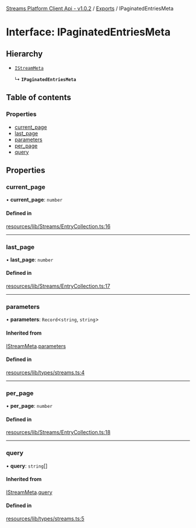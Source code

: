 [Streams Platform Client Api - v1.0.2](../README.md) / [Exports](../modules.md) / IPaginatedEntriesMeta

# Interface: IPaginatedEntriesMeta

## Hierarchy

- [`IStreamMeta`](IStreamMeta.md)

  ↳ **`IPaginatedEntriesMeta`**

## Table of contents

### Properties

- [current\_page](IPaginatedEntriesMeta.md#current_page)
- [last\_page](IPaginatedEntriesMeta.md#last_page)
- [parameters](IPaginatedEntriesMeta.md#parameters)
- [per\_page](IPaginatedEntriesMeta.md#per_page)
- [query](IPaginatedEntriesMeta.md#query)

## Properties

### current\_page

• **current\_page**: `number`

#### Defined in

[resources/lib/Streams/EntryCollection.ts:16](https://github.com/laravel-streams/streams-core/blob/e866e1454/resources/lib/Streams/EntryCollection.ts#L16)

___

### last\_page

• **last\_page**: `number`

#### Defined in

[resources/lib/Streams/EntryCollection.ts:17](https://github.com/laravel-streams/streams-core/blob/e866e1454/resources/lib/Streams/EntryCollection.ts#L17)

___

### parameters

• **parameters**: `Record`<`string`, `string`\>

#### Inherited from

[IStreamMeta](IStreamMeta.md).[parameters](IStreamMeta.md#parameters)

#### Defined in

[resources/lib/types/streams.ts:4](https://github.com/laravel-streams/streams-core/blob/e866e1454/resources/lib/types/streams.ts#L4)

___

### per\_page

• **per\_page**: `number`

#### Defined in

[resources/lib/Streams/EntryCollection.ts:18](https://github.com/laravel-streams/streams-core/blob/e866e1454/resources/lib/Streams/EntryCollection.ts#L18)

___

### query

• **query**: `string`[]

#### Inherited from

[IStreamMeta](IStreamMeta.md).[query](IStreamMeta.md#query)

#### Defined in

[resources/lib/types/streams.ts:5](https://github.com/laravel-streams/streams-core/blob/e866e1454/resources/lib/types/streams.ts#L5)
